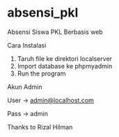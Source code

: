 # absensi_pkl
Absensi Siswa PKL Berbasis web 

Cara Instalasi
1. Taruh file ke direktori localserver
2. Import database ke phpmyadmin
3. Run the program

Akun Admin

   User -> admin@localhost.com
   
   Pass -> admin
   
   
Thanks to Rizal Hilman
